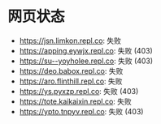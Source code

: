 # 网页状态
- https://jsn.limkon.repl.co: 失败
- https://apping.eywjx.repl.co: 失败 (403)
- https://su--yoyholee.repl.co: 失败 (403)
- https://deo.babox.repl.co: 失败
- https://aro.flinthill.repl.co: 失败
- https://ys.pyxzp.repl.co: 失败 (403)
- https://tote.kaikaixin.repl.co: 失败
- https://ypto.tnpyv.repl.co: 失败 (403)
